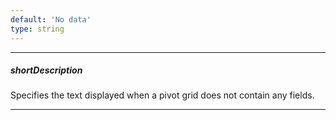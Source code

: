 ```yaml
---
default: 'No data'
type: string
---
```

---
##### shortDescription
Specifies the text displayed when a pivot grid does not contain any fields.

---
